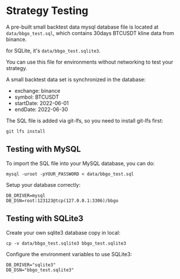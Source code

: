 # Strategy Testing

A pre-built small backtest data mysql database file is located at `data/bbgo_test.sql`, which contains 30days BTCUSDT kline data from binance.

for SQLite, it's `data/bbgo_test.sqlite3`.

You can use this file for environments without networking to test your strategy.

A small backtest data set is synchronized in the database:

- exchange: binance
- symbol: BTCUSDT
- startDate: 2022-06-01
- endDate: 2022-06-30

The SQL file is added via git-lfs, so you need to install git-lfs first:

```shell
git lfs install
```

## Testing with MySQL

To import the SQL file into your MySQL database, you can do:

```shell
mysql -uroot -pYOUR_PASSWORD < data/bbgo_test.sql
```

Setup your database correctly:

```shell
DB_DRIVER=mysql
DB_DSN=root:123123@tcp(127.0.0.1:3306)/bbgo
```

## Testing with SQLite3

Create your own sqlite3 database copy in local:

```shell
cp -v data/bbgo_test.sqlite3 bbgo_test.sqlite3
```

Configure the environment variables to use SQLite3:

```shell
DB_DRIVER="sqlite3"
DB_DSN="bbgo_test.sqlite3"
```
